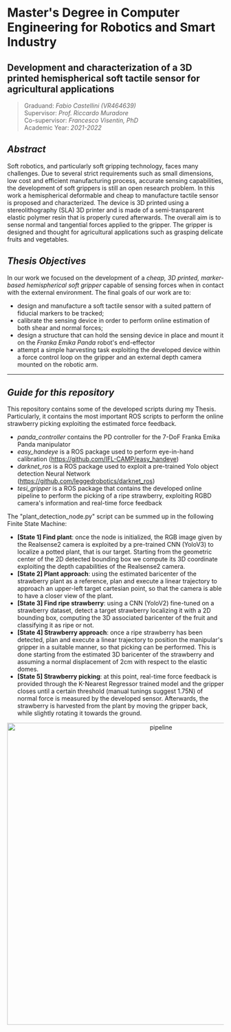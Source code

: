# Master's Degree in Computer Engineering for Robotics and Smart Industry
## Development and characterization of a 3D printed hemispherical soft tactile sensor for agricultural applications

> Graduand: _Fabio Castellini (VR464639)_ <br />
> Supervisor: _Prof. Riccardo Muradore_ <br />
> Co-supervisor: _Francesco Visentin, PhD_ <br />
> Academic Year: _2021-2022_


## _Abstract_
Soft robotics, and particularly soft gripping technology, faces many challenges. Due to several strict requirements such as small dimensions, low cost and efficient manufacturing process, accurate sensing capabilities, the development of soft grippers is still an open research problem. In this work a hemispherical deformable and cheap to manufacture tactile sensor is proposed and characterized. The device is 3D printed using a stereolithography (SLA) 3D printer and is made of a semi-transparent elastic polymer resin that is properly cured afterwards. The overall aim is to sense normal and tangential forces applied to the gripper. The gripper is designed and thought for agricultural applications such as grasping delicate fruits and vegetables.


## _Thesis Objectives_
In our work we focused on the development of a _cheap, 3D printed, marker-based hemispherical soft gripper_ capable of sensing forces when in contact with the external environment. 
The final goals of our work are to: 
- design and manufacture a soft tactile sensor with a suited pattern of fiducial markers to be tracked; 
- calibrate the sensing device in order to perform online estimation of both shear and normal forces; 
- design a structure that can hold the sensing device in place and mount it on the _Franka Emika Panda_ robot's end-effector 
- attempt a simple harvesting task exploiting the developed device within a force control loop on the gripper and an external depth camera mounted on the robotic arm.

---------

## _Guide for this repository_
This repository contains some of the developed scripts during my Thesis. Particularly, it contains the most important ROS scripts to perform the online strawberry picking exploiting the estimated force feedback.

- _panda_controller_ contains the PD controller for the 7-DoF Franka Emika Panda manipulator
- _easy_handeye_ is a ROS package used to perform eye-in-hand calibration (https://github.com/IFL-CAMP/easy_handeye)
- _darknet_ros_ is a ROS package used to exploit a pre-trained Yolo object detection Neural Network (https://github.com/leggedrobotics/darknet_ros)
- _tesi_gripper_ is a ROS package that contains the developed online pipeline to perform the picking of a ripe strawberry, exploiting RGBD camera's information and real-time force feedback

The "plant_detection_node.py" script can be summed up in the following Finite State Machine: <br>
- **[State 1] Find plant**: once the node is initialized, the RGB image given by the Realsense2 camera is exploited by a pre-trained CNN (YoloV3) to localize a potted plant, that is our target. Starting from the geometric center of the 2D detected bounding box we compute its 3D coordinate exploiting the depth capabilities of the Realsense2 camera.
- **[State 2] Plant approach**: using the estimated baricenter of the strawberry plant as a reference, plan and execute a linear trajectory to approach an upper-left target cartesian point, so that the camera is able to have a closer view of the plant.
- **[State 3] Find ripe strawberry**: using a CNN (YoloV2) fine-tuned on a strawberry dataset, detect a target strawberry localizing it with a 2D bounding box, computing the 3D associated baricenter of the fruit and classifying it as ripe or not.
- **[State 4] Strawberry approach**: once a ripe strawberry has been detected, plan and execute a linear trajectory to position the manipular's gripper in a suitable manner, so that picking can be performed. This is done starting from the estimated 3D baricenter of the strawberry and assuming a normal displacement of 2cm with respect to the elastic domes.
- **[State 5] Strawberry picking**: at this point, real-time force feedback is provided through the K-Nearest Regressor trained model and the gripper closes until a certain threshold (manual tunings suggest 1.75N) of normal force is measured by the developed sensor. Afterwards, the strawberry is harvested from the plant by moving the gripper back, while slightly rotating it towards the ground.


<p align="center">
  <img src="https://user-images.githubusercontent.com/76775232/227550597-063986f5-8253-4870-8272-8c18b44be32f.png" alt="pipeline" width="700"/>
</p>





